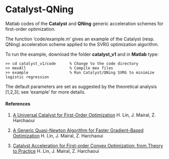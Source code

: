 # Catalyst-QNing

Matlab codes of the **Catalyst** and **QNing** generic acceleration schemes for first-order optimization.

The function ‘code/example.m’ gives an example of the Catalyst (resp. QNing) acceleration scheme applied to the SVRG optimization algorithm.

To run the example, download the folder **catalyst_v1** and in **Matlab** type:

```
>> cd catalyst_v1/code      % Change to the code directory
>> mexAll                   % Compile mex files
>> example                  % Run Catalyst/QNing SVRG to minimize logistic regression 
```

The default parameters are set as suggested by the theoretical analysis [1,2,3]; see ‘example’ for more details.

#### References 
1. [A Universal Catalyst for First-Order Optimization](http://papers.nips.cc/paper/5928-a-universal-catalyst-for-first-order-optimization.pdf) H. Lin, J. Mairal, Z. Harchaoui

2. [A Generic Quasi-Newton Algorithm
for Faster Gradient-Based Optimization](https://arxiv.org/pdf/1610.00960.pdf) H. Lin, J. Mairal, Z. Harchaoui

3. [Catalyst Acceleration for First-order Convex Optimization:
from Theory to Practice](https://arxiv.org/pdf/1712.05654.pdf) H. Lin, J. Mairal, Z. Harchaoui
